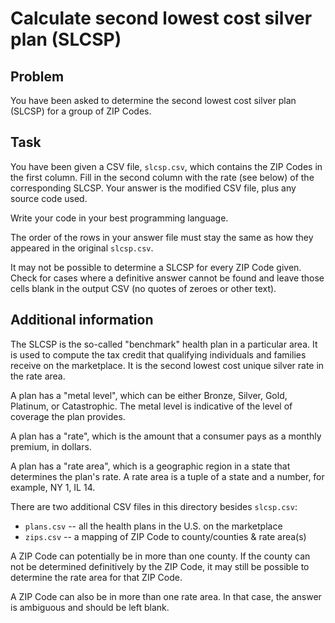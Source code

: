 Calculate second lowest cost silver plan (SLCSP)
================================================

Problem
-------

You have been asked to determine the second lowest cost silver plan (SLCSP) for
a group of ZIP Codes.

Task
----

You have been given a CSV file, `slcsp.csv`, which contains the ZIP Codes in the
first column. Fill in the second column with the rate (see below) of the
corresponding SLCSP. Your answer is the modified CSV file, plus any source code
used.

Write your code in your best programming language.

The order of the rows in your answer file must stay the same as how they
appeared in the original `slcsp.csv`.

It may not be possible to determine a SLCSP for every ZIP Code given. Check for cases
where a definitive answer cannot be found and leave those cells blank in the output CSV (no
quotes of zeroes or other text).

Additional information
----------------------

The SLCSP is the so-called "benchmark" health plan in a particular area. It is
used to compute the tax credit that qualifying individuals and families receive
on the marketplace. It is the second lowest cost unique silver rate in the rate area.

A plan has a "metal level", which can be either Bronze, Silver, Gold, Platinum,
or Catastrophic. The metal level is indicative of the level of coverage the plan
provides.

A plan has a "rate", which is the amount that a consumer pays as a monthly
premium, in dollars.

A plan has a "rate area", which is a geographic region in a state that
determines the plan's rate. A rate area is a tuple of a state and a number, for
example, NY 1, IL 14.

There are two additional CSV files in this directory besides `slcsp.csv`:

  * `plans.csv` -- all the health plans in the U.S. on the marketplace
  * `zips.csv` -- a mapping of ZIP Code to county/counties & rate area(s)

A ZIP Code can potentially be in more than one county. If the county can not be
determined definitively by the ZIP Code, it may still be possible to determine
the rate area for that ZIP Code.

A ZIP Code can also be in more than one rate area. In that case, the answer is ambiguous
and should be left blank.
